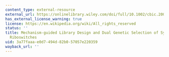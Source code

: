 ```yaml
---
content_type: external-resource
external_url: https://onlinelibrary.wiley.com/doi/full/10.1002/cbic.200900313
has_external_license_warning: true
license: https://en.wikipedia.org/wiki/All_rights_reserved
status: ''
title: Mechanism-guided Library Design and Dual Genetic Selection of Synthetic OFF
  Riboswitches
uid: 3a77faaa-e0d7-494d-82b0-57057e220359
wayback_url: ''
---
```

